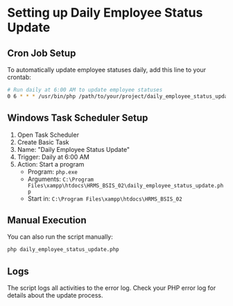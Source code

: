 # Setting up Daily Employee Status Update

## Cron Job Setup

To automatically update employee statuses daily, add this line to your crontab:

```bash
# Run daily at 6:00 AM to update employee statuses
0 6 * * * /usr/bin/php /path/to/your/project/daily_employee_status_update.php
```

## Windows Task Scheduler Setup

1. Open Task Scheduler
2. Create Basic Task
3. Name: "Daily Employee Status Update"
4. Trigger: Daily at 6:00 AM
5. Action: Start a program
   - Program: `php.exe`
   - Arguments: `C:\Program Files\xampp\htdocs\HRMS_BSIS_02\daily_employee_status_update.php`
   - Start in: `C:\Program Files\xampp\htdocs\HRMS_BSIS_02`

## Manual Execution

You can also run the script manually:

```bash
php daily_employee_status_update.php
```

## Logs

The script logs all activities to the error log. Check your PHP error log for details about the update process.
